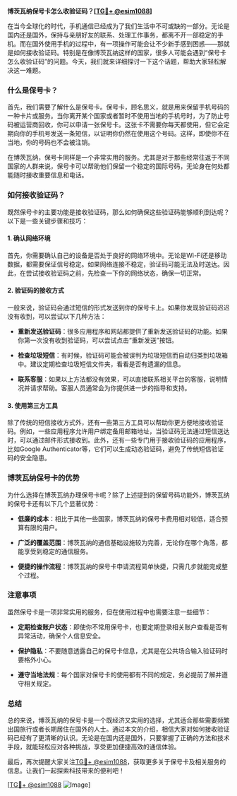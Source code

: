 **博茨瓦纳保号卡怎么收验证码？[[TG💪+ @esim1088](https://t.me/s/esim1088)]**

在当今全球化的时代，手机通信已经成为了我们生活中不可或缺的一部分。无论是国内还是国外，保持与亲朋好友的联系、处理工作事务，都离不开一部稳定的手机。而在国外使用手机的过程中，有一项操作可能会让不少新手感到困惑——那就是如何接收验证码。特别是在像博茨瓦纳这样的国家，很多人可能会遇到“保号卡怎么收验证码”的问题。今天，我们就来详细探讨一下这个话题，帮助大家轻松解决这一难题。

### 什么是保号卡？

首先，我们需要了解什么是保号卡。保号卡，顾名思义，就是用来保留手机号码的一种卡片或服务。当你离开某个国家或者暂时不使用当地的手机号时，为了防止号码被运营商回收，你可以申请一张保号卡。这张卡不需要你每天都使用，但它会定期向你的手机号发送一条短信，以证明你仍然在使用这个号码。这样，即使你不在当地，你的号码也不会被注销。

在博茨瓦纳，保号卡同样是一个非常实用的服务。尤其是对于那些经常往返于不同国家的人群来说，保号卡可以帮助他们保留一个稳定的国际号码，无论身在何处都能随时接收重要信息和电话。

### 如何接收验证码？

既然保号卡的主要功能是接收验证码，那么如何确保这些验证码能够顺利到达呢？以下是一些关键步骤和技巧：

#### 1. 确认网络环境

首先，你需要确认自己的设备是否处于良好的网络环境中。无论是Wi-Fi还是移动数据，都需要保证信号稳定。如果网络连接不稳定，验证码可能无法及时送达。因此，在尝试接收验证码之前，先检查一下你的网络状态，确保一切正常。

#### 2. 验证码的接收方式

一般来说，验证码会通过短信的形式发送到你的保号卡上。如果你发现验证码迟迟没有收到，可以尝试以下几种方法：

- **重新发送验证码**：很多应用程序和网站都提供了重新发送验证码的功能。如果你第一次没有收到验证码，可以尝试点击“重新发送”按钮。
  
- **检查垃圾短信**：有时候，验证码可能会被误判为垃圾短信而自动归类到垃圾箱中。建议定期检查垃圾短信文件夹，看看是否有遗漏的信息。

- **联系客服**：如果以上方法都没有效果，可以直接联系相关平台的客服，说明情况并请求帮助。客服人员通常会为你提供进一步的指导和支持。

#### 3. 使用第三方工具

除了传统的短信接收方式外，还有一些第三方工具可以帮助你更方便地接收验证码。例如，一些应用程序允许用户绑定备用邮箱地址，当验证码无法通过短信送达时，可以通过邮件形式接收到。此外，还有一些专门用于接收验证码的应用程序，比如Google Authenticator等，它们可以生成动态验证码，避免了传统短信验证码的安全隐患。

### 博茨瓦纳保号卡的优势

为什么选择在博茨瓦纳办理保号卡呢？除了上述提到的保留号码功能外，博茨瓦纳的保号卡还有以下几个显著优势：

- **低廉的成本**：相比于其他一些国家，博茨瓦纳的保号卡费用相对较低，适合预算有限的用户。

- **广泛的覆盖范围**：博茨瓦纳的通信基础设施较为完善，无论你在哪个角落，都能享受到稳定的通信服务。

- **便捷的操作流程**：博茨瓦纳的保号卡申请流程简单快捷，只需几步就能完成整个过程。

### 注意事项

虽然保号卡是一项非常实用的服务，但在使用过程中也需要注意一些细节：

- **定期检查账户状态**：即使你不常用保号卡，也要定期登录相关账户查看是否有异常活动，确保个人信息安全。

- **保护隐私**：不要随意透露自己的保号卡信息，尤其是在公共场合输入验证码时要格外小心。

- **遵守当地法规**：每个国家对保号卡的使用都有不同的规定，务必提前了解并遵守相关规定。

### 总结

总的来说，博茨瓦纳的保号卡是一个既经济又实用的选择，尤其适合那些需要频繁出国旅行或者长期居住在国外的人士。通过本文的介绍，相信大家对如何接收验证码已经有了更清晰的认识。无论是在国内还是国外，只要掌握了正确的方法和技术手段，就能轻松应对各种挑战，享受更加便捷高效的通信体验。

最后，再次提醒大家关注[TG💪+ @esim1088](https://t.me/s/esim1088)，获取更多关于保号卡及相关服务的信息。让我们一起探索科技带来的便利吧！

[[TG💪+ @esim1088](https://t.me/s/esim1088) ![Image](https://i.postimg.cc/4NQfJmqS/Snipaste-2025-05-13-00-14-12.png)]